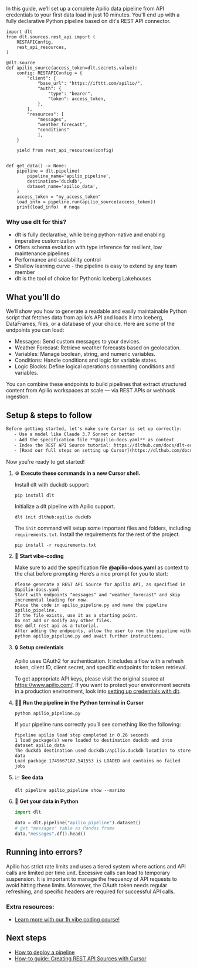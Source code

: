 In this guide, we'll set up a complete Apilio data pipeline from API credentials to your first data load in just 10 minutes. You'll end up with a fully declarative Python pipeline based on dlt's REST API connector.

```python-outcome
import dlt
from dlt.sources.rest_api import (
    RESTAPIConfig,
    rest_api_resources,
)

@dlt.source
def apilio_source(access_token=dlt.secrets.value):
    config: RESTAPIConfig = {
        "client": {
            "base_url": "https://ifttt.com/apilio/",
            "auth": {
                "type": "bearer",
                "token": access_token,
            },
        },
        "resources": [
            "messages",
            "weather_forecast",
            "conditions"
            ],
    }

    yield from rest_api_resources(config)


def get_data() -> None:
    pipeline = dlt.pipeline(
        pipeline_name='apilio_pipeline',
        destination='duckdb',
        dataset_name='apilio_data', 
    )
    access_token = "my_access_token"
    load_info = pipeline.run(apilio_source(access_token))
    print(load_info)  # noqa
```

### Why use dlt for this?

- dlt is fully declarative, while being python-native and enabling imperative customization
- Offers schema evolution with type inference for resilient, low maintenance pipelines
- Performance and scalability control
- Shallow learning curve - the pipeline is easy to extend by any team member
- dlt is the tool of choice for Pythonic Iceberg Lakehouses

## What you’ll do

We’ll show you how to generate a readable and easily maintainable Python script that fetches data from apilio’s API and loads it into Iceberg, DataFrames, files, or a database of your choice. Here are some of the endpoints you can load:

- Messages: Send custom messages to your devices.
- Weather Forecast: Retrieve weather forecasts based on geolocation.
- Variables: Manage boolean, string, and numeric variables.
- Conditions: Handle conditions and logic for variable states.
- Logic Blocks: Define logical operations connecting conditions and variables.

You can combine these endpoints to build pipelines that extract structured content from Apilio workspaces at scale — via REST APIs or webhook ingestion.

## Setup & steps to follow

```default
Before getting started, let's make sure Cursor is set up correctly:
   - Use a model like Claude 3.7 Sonnet or better
   - Add the specification file **@apilio-docs.yaml** as context
   - Index the REST API Source tutorial: https://dlthub.com/docs/dlt-ecosystem/verified-sources/rest_api/ and add it to context as **@dlt rest api**
   - [Read our full steps on setting up Cursor](https://dlthub.com/docs/dlt-ecosystem/llm-tooling/cursor-restapi#23-configuring-cursor-with-documentation)
```

Now you're ready to get started! 

1. ⚙️ **Execute these commands in a new Cursor shell.**
    
    Install dlt with duckdb support:
    ```shell
    pip install dlt
    ```

    Initialize a dlt pipeline with Apilio support.
    ```shell
    dlt init dlthub:apilio duckdb
    ```

    The `init` command will setup some important files and folders, including `requirements.txt`. Install the requirements for the rest of the project.
    ```shell
    pip install -r requirements.txt
    ```
    
2. 🤠 **Start vibe-coding**
    
    Make sure to add the specification file **@apilio-docs.yaml** as context to the chat before prompting
    Here’s a nice prompt for you to start: 
    
    ```prompt
    Please generate a REST API Source for Apilio API, as specified in @apilio-docs.yaml 
    Start with endpoints "messages" and "weather_forecast" and skip incremental loading for now. 
    Place the code in apilio_pipeline.py and name the pipeline apilio_pipeline. 
    If the file exists, use it as a starting point. 
    Do not add or modify any other files. 
    Use @dlt rest api as a tutorial. 
    After adding the endpoints, allow the user to run the pipeline with python apilio_pipeline.py and await further instructions.
    ```

    
3. 🔒 **Setup credentials** 
    
    Apilio uses OAuth2 for authentication. It includes a flow with a refresh token, client ID, client secret, and specific endpoints for token retrieval.
    
    To get appropriate API keys, please visit the original source at https://www.apilio.com/.
    If you want to protect your environment secrets in a production environment, look into [setting up credentials with dlt](https://dlthub.com/docs/walkthroughs/add_credentials).
    
4. 🏃‍♀️ **Run the pipeline in the Python terminal in Cursor**
    
    ```shell
    python apilio_pipeline.py
    ```
    
    If your pipeline runs correctly you’ll see something like the following:
    
    ```shell
    Pipeline apilio load step completed in 0.26 seconds
    1 load package(s) were loaded to destination duckdb and into dataset apilio_data
    The duckdb destination used duckdb:/apilio.duckdb location to store data
    Load package 1749667187.541553 is LOADED and contains no failed jobs
    ```
    
5. 📈 **See data**
    
    ```shell
    dlt pipeline apilio_pipeline show --marimo
    ```
    
6. 🐍 **Get your data in Python**
    
    ```python
    import dlt

   data = dlt.pipeline("apilio_pipeline").dataset()
   # get "messages" table as Pandas frame
   data."messages".df().head()
    ```

## Running into errors?

Apilio has strict rate limits and uses a tiered system where actions and API calls are limited per time unit. Excessive calls can lead to temporary suspension. It is important to manage the frequency of API requests to avoid hitting these limits. Moreover, the OAuth token needs regular refreshing, and specific headers are required for successful API calls.

### Extra resources:

- [Learn more with our 1h vibe coding course!](https://www.youtube.com/watch?v=GGid70rnJuM)

## Next steps

- [How to deploy a pipeline](https://dlthub.com/docs/walkthroughs/deploy-a-pipeline)
- [How-to guide: Creating REST API Sources with Cursor](https://dlthub.com/docs/dlt-ecosystem/llm-tooling/cursor-restapi)